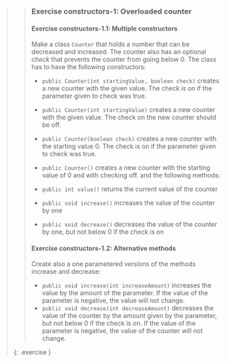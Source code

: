 >> ### Exercise constructors-1: Overloaded counter
>> 
>> #### Exercise constructors-1.1: Multiple constructors
>>
>> Make a class `Counter` that holds a number that can be decreased and increased. The counter also has an optional *check* that prevents the counter from going below 0. The class has to have the following constructors:
>> 
>> * `public Counter(int startingValue, boolean check)` creates a new counter with the given value. The check is on if the parameter given to check was true.
>> * `public Counter(int startingValue)` creates a new counter with the given value. The check on the new counter should be off.
>> * `public Counter(boolean check)` creates a new counter with the starting value 0. The check is on if the parameter given to check was true.
>> * `public Counter()` creates a new counter with the starting value of 0 and with checking off.
>> and the following methods:
>> 
>> * `public int value()` returns the current value of the counter
>> * `public void increase()` increases the value of the counter by one
>> * `public void decrease()` decreases the value of the counter by one, but not below 0 if the check is on
>>
>> #### Exercise constructors-1.2: Alternative methods
>> Create also a one parametered versions of the methods increase and decrease:
>> 
>> * `public void increase(int increaseAmount)` increases the value by the amount of the parameter. If the value of the parameter is negative, the value will not change.
>> * `public void decrease(int decreaseAmount)` decreases the value of the counter by the amount given by the parameter, but not below 0 if the check is on. If the value of the parameter is negative, the value of the counter will not change.
>>
> {: .exercise }